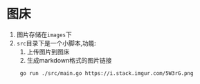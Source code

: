 # 图床

1. 图片存储在`images`下
2. `src`目录下是一个小脚本,功能:
    1. 上传图片到图床
    2. 生成markdown格式的图片链接
   ```bash
    go run ./src/main.go https://i.stack.imgur.com/5W3rG.png
    ```